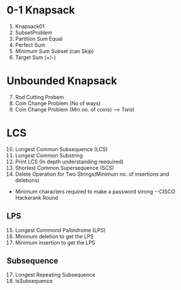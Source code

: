 # 0-1 Knapsack
1. Knapsack01
2. SubsetProblem
3. Partition Sum Equal
4. Perfect Sum 
5. Minimum Sum Subset (can Skip)
6. Target Sum (+/-)

# Unbounded Knapsack
7. Rod Cutting Probem
8. Coin Change Problem (No of ways)
9. Coin Change Problem (Min no. of coins) --> Twist

# LCS
10. Longest Common Subsequence (LCS)
11. Longest Common Substring
12. Print LCS (In depth understanding reequired)
13. Shortest Common Supersequence (SCS)
14. Delete Operation for Two Strings(Minimum no. of insertions and deletions)

   - Minimum characters required to make a password strong --CISCO Hackerank Round
## LPS
15. Longest Commond Pallindrome (LPS)
16. Minimum deletion to get the LPS
18. Minimum insertion to get the LPS

## Subsequence
17. Longest Repeating Subsequence
19. IsSubsequence

